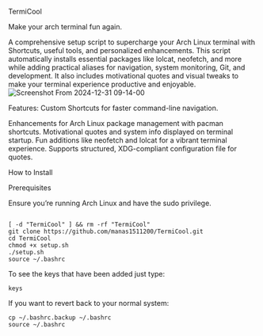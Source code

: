 TermiCool


Make your arch terminal fun again.


A comprehensive setup script to supercharge your Arch Linux terminal with Shortcuts, useful tools, and personalized enhancements. This script automatically installs essential packages like lolcat, neofetch, and more while adding practical aliases for navigation, system monitoring, Git, and development. It also includes motivational quotes and visual tweaks to make your terminal experience productive and enjoyable.
![Screenshot From 2024-12-31 09-14-00](https://github.com/user-attachments/assets/e2ee8ae5-2bf7-48ef-9db7-4fba5c1b1192)

Features:
    Custom Shortcuts for faster command-line navigation.

Enhancements for Arch Linux package management with pacman shortcuts.
    Motivational quotes and system info displayed on terminal startup.
    Fun additions like neofetch and lolcat for a vibrant terminal experience.
    Supports structured, XDG-compliant configuration file for quotes.

How to Install


Prerequisites

Ensure you’re running Arch Linux and have the sudo privilege.
```shell

[ -d "TermiCool" ] && rm -rf "TermiCool"
git clone https://github.com/manas1511200/TermiCool.git
cd TermiCool
chmod +x setup.sh
./setup.sh
source ~/.bashrc

```
To see the keys that have been added just type:
```shell
keys
```
If you want to revert back to your normal system:
```shell
cp ~/.bashrc.backup ~/.bashrc
source ~/.bashrc

```



